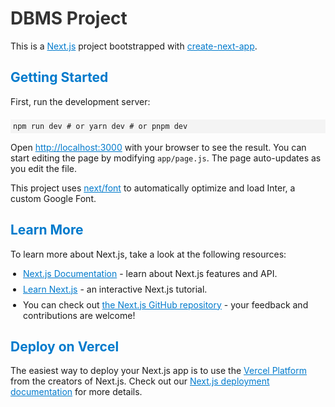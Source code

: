 
<h1 style="color: #333;">DBMS Project</h1>

<p style="margin-bottom: 20px;">This is a <a href="https://nextjs.org/" style="color: #007acc;">Next.js</a> project bootstrapped with <a href="https://github.com/vercel/next.js/tree/canary/packages/create-next-app" style="color: #007acc;">create-next-app</a>.</p>

<h2 style="color: #007acc;">Getting Started</h2>
    <p style="margin-bottom: 20px;">First, run the development server:</p>
    <pre style="background-color: #f4f4f4; padding: 4px; font-family: monospace;"><code>npm run dev # or yarn dev # or pnpm dev</code></pre>
    <p>Open <a href="http://localhost:3000" style="color: #007acc;">http://localhost:3000</a> with your browser to see the result. You can start editing the page by modifying <code>app/page.js</code>. The page auto-updates as you edit the file.</p>

<p>This project uses <a href="https://nextjs.org/docs/basic-features/font-optimization" style="color: #007acc;">next/font</a> to automatically optimize and load Inter, a custom Google Font.</p>

<h2 style="color: #007acc;">Learn More</h2>
    <p>To learn more about Next.js, take a look at the following resources:</p>
    <ul style="list-style: disc; margin-left: 20px; padding-left: 0;">
        <li style="margin-bottom: 8px;"><a href="https://nextjs.org/docs" style="color: #007acc;">Next.js Documentation</a> - learn about Next.js features and API.</li>
        <li style="margin-bottom: 8px;"><a href="https://nextjs.org/learn" style="color: #007acc;">Learn Next.js</a> - an interactive Next.js tutorial.</li>
        <li style="margin-bottom: 8px;">You can check out <a href="https://github.com/vercel/next.js/" style="color: #007acc;">the Next.js GitHub repository</a> - your feedback and contributions are welcome!</li>
    </ul>

<h2 style="color: #007acc;">Deploy on Vercel</h2>
    <p>The easiest way to deploy your Next.js app is to use the <a href="https://vercel.com/new?utm_medium=default-template&filter=next.js&utm_source=create-next-app&utm_campaign=create-next-app-readme" style="color: #007acc;">Vercel Platform</a> from the creators of Next.js. Check out our <a href="https://nextjs.org/docs/deployment" style="color: #007acc;">Next.js deployment documentation</a> for more details.</p>
